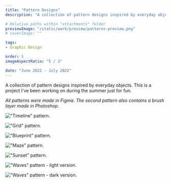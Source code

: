 ```yaml
---
title: "Pattern Designs"
description: "A collection of pattern designs inspired by everyday objects."

# Relative paths within "attachments" folder
previewImage: "/static/work/preview/patterns-preview.png"
# coverImage: ""

tags:
- Graphic Design

order: 5
imageAspectRatio: "5 / 3"

date: "June 2022 - July 2022"
---
```


A collection of pattern designs inspired by everyday objects. This is a project I’ve been working on during the summer just for fun.

*All patterns were made in Figma. The second pattern also contains a brush layer made in Photoshop.*

!["Timeline" pattern.](/static/work/patterns/pattern-1.png)

!["Grid" pattern.](/static/work/patterns/pattern-2.png)

!["Blueprint" pattern.](/static/work/patterns/pattern-3.png)

!["Maze" pattern.](/static/work/patterns/pattern-4.png)

!["Sunset" pattern.](/static/work/patterns/pattern-5.png)

!["Waves" pattern - light version.](/static/work/patterns/pattern-6-light.png)

!["Waves" pattern - dark version.](/static/work/patterns/pattern-6-dark.png)